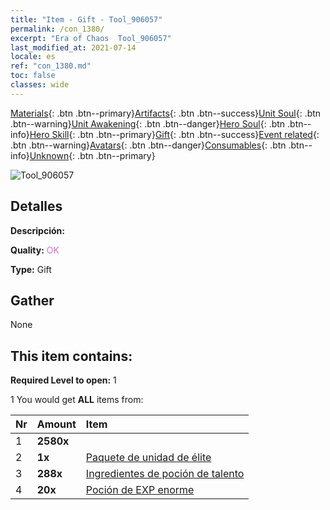 ```yaml
---
title: "Item - Gift - Tool_906057"
permalink: /con_1380/
excerpt: "Era of Chaos  Tool_906057"
last_modified_at: 2021-07-14
locale: es
ref: "con_1380.md"
toc: false
classes: wide
---
```

 [Materials](/ItemsES/){: .btn .btn--primary}[Artifacts](/ItemsES/Artifacts/){: .btn .btn--success}[Unit Soul](/ItemsES/UnitSoul/){: .btn .btn--warning}[Unit Awakening](/ItemsES/UnitAwakening/){: .btn .btn--danger}[Hero Soul](/ItemsES/HeroSoul/){: .btn .btn--info}[Hero Skill](/ItemsES/HeroSkill/){: .btn .btn--primary}[Gift](/ItemsES/Gift/){: .btn .btn--success}[Event related](/ItemsES/Events/){: .btn .btn--warning}[Avatars](/ItemsES/Avatars/){: .btn .btn--danger}[Consumables](/ItemsES/Consumables/){: .btn .btn--info}[Unknown](/ItemsES/Unknown/){: .btn .btn--primary}

 ![Tool_906057](/images/t/i_907116.png)

## Detalles
 **Descripción:** 

 **Quality:** <span style="color: #DA70D6">OK</span>

 **Type:** Gift

## Gather

  None

## This item contains:

 **Required Level to open:** 1

 1 You would get **ALL** items  from:

  | Nr | Amount |     Item    |
  |:---|:-------|:------------|
  | 1 |  **2580x** | <i class="fas fa-gem"/> |  | 
  | 2 |  **1x** | [Paquete de unidad de élite](/ItemsES/con_1373/) |  | 
  | 3 |  **288x** | [Ingredientes de poción de talento](/ItemsES/con_1120/) |  | 
  | 4 |  **20x** | [Poción de EXP enorme](/ItemsES/con_703/) |  | 
